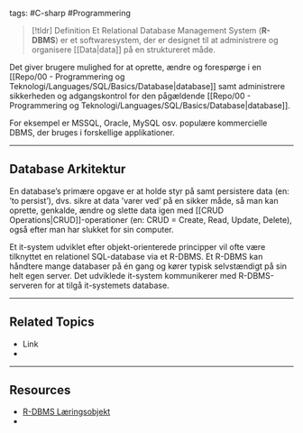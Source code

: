 tags: #C-sharp #Programmering

> [!tldr] Definition
> Et Relational Database Management System (**R-DBMS**) er et softwaresystem, der er designet til at administrere og organisere [[Data|data]] på en struktureret måde. 

Det giver brugere mulighed for at oprette, ændre og forespørge i en [[Repo/00 - Programmering og Teknologi/Languages/SQL/Basics/Database|database]] samt administrere sikkerheden og adgangskontrol for den pågældende  [[Repo/00 - Programmering og Teknologi/Languages/SQL/Basics/Database|database]].   

For eksempel er MSSQL, Oracle, MySQL osv. populære kommercielle DBMS, der bruges i forskellige applikationer.

---

## Database Arkitektur
En database’s primære opgave er at holde styr på samt persistere data (en: ’to persist’), dvs. sikre at data ’varer ved’ på en sikker måde, så man kan oprette, genkalde, ændre og slette data igen med [[CRUD Operations|CRUD]]-opera­tioner (en: CRUD = Create, Read, Update, Delete), også efter man har slukket for sin computer. 

Et it-system udviklet efter objekt-orienterede principper vil ofte være tilknyttet en relationel SQL-database via et R-DBMS. 
Et R-DBMS kan håndtere mange databaser på én gang og kører typisk selvstændigt på sin helt egen server. 
Det udviklede it-system kommu­nikerer med R-DBMS-serveren for at tilgå it-systemets database.

---

## Related Topics
- Link
- 

---

## Resources
- [R-DBMS Læringsobjekt](https://scorm.itslearning.com/data/3289/C20150/ims_import_6/scormcontent/index.html#/lessons/S8zj1d37TehfwSD3_mYxLAHnK33O2FbF)
- 